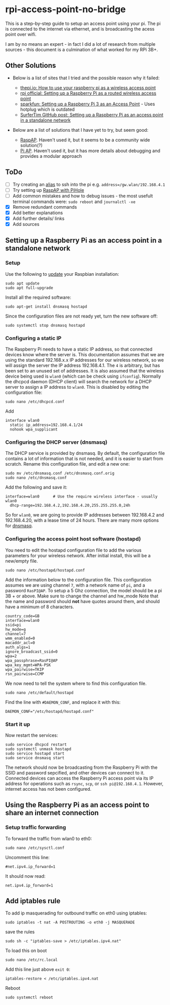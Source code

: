 # rpi-access-point-no-bridge

This is a step-by-step guide to setup an access point using your pi. The pi is connected to the internet via ethernet, and is broadcasting the acess point over wifi.

I am by no means an expert - in fact I did a lot of research from multiple sources - this document is a culmination of what worked for my RPi 3B+.

## Other Solutions

- Below is a list of sites that I tried and the possible reason why it failed:
  - [thepi.io: How to use your raspberry pi as a wireless access point](https://thepi.io/how-to-use-your-raspberry-pi-as-a-wireless-access-point/)
  - [rpi official: Setting up a Raspberry Pi as a routed wireless access point](https://www.raspberrypi.org/documentation/configuration/wireless/access-point-routed.md)
  - [sparkfun: Setting up a Raspberry Pi 3 as an Access Point](https://learn.sparkfun.com/tutorials/setting-up-a-raspberry-pi-3-as-an-access-point/all) - Uses hotplug which is outdated
  - [SurferTim GitHub post: Setting up a Raspberry Pi as an access point in a standalone network](https://github.com/SurferTim/documentation/blob/6bc583965254fa292a470990c40b145f553f6b34/configuration/wireless/access-point.md)

- Below are a list of solutions that I have yet to try, but seem good:
  - [RaspAP](https://raspap.com/). Haven't used it, but it seems to be a community wide solution(?)
  - [Pi AP](https://github.com/f1linux/pi-ap). Haven't used it, but it has more details about debugging and provides a modular approach

## ToDo

- [ ] Try creating an [alias](https://www.raspberrypi.org/documentation/configuration/wireless/access-point-routed.md) to ssh into the pi e.g. `address=/gw.wlan/192.168.4.1`
- [ ] Try setting up [RaspAP with PiHole](https://discourse.pi-hole.net/t/raspap-pihole/14739)
- [ ] Add common mistakes and how to debug issues - the most usefult terminal commands were: `sudo reboot` and `journalctl -xe`
- [x] Remove redundant commands
- [x] Add better explanations
- [x] Add further details/ links
- [x] Add sources

## Setting up a Raspberry Pi as an access point in a standalone network
### Setup

Use the following to [update](https://www.raspberrypi.org/documentation/raspbian/updating.mdhttps://www.raspberrypi.org/documentation/raspbian/updating.md) your Raspbian installation:
```
sudo apt update
sudo apt full-upgrade
```
Install all the required software:
```
sudo apt-get install dnsmasq hostapd
```
Since the configuration files are not ready yet, turn the new software off:
```
sudo systemctl stop dnsmasq hostapd
```

### Configuring a static IP

The Raspberry Pi needs to have a static IP address, so that connected devices know where the server is.
This documentation assumes that we are using the standard 192.168.x.x IP addresses for our wireless network, so we will assign the server the IP address 192.168.4.1. 
The `4` is arbitrary, but has been set to an unused set of addresses.
It is also assumed that the wireless device being used is `wlan0` (which can be check using `ifconfig`). Normally the dhcpcd daemon (DHCP client) will search the network for a DHCP server to assign a IP address to `wlan0`. This is disabled by editing the configuration file:

```
sudo nano /etc/dhcpcd.conf
```

Add
```
interface wlan0
  static ip_address=192.168.4.1/24
  nohook wpa_supplicant
```

### Configuring the DHCP server (dnsmasq)

The DHCP service is provided by dnsmasq. 
By default, the configuration file contains a lot of information that is not needed, and it is easier to start from scratch. 
Rename this configuration file, and edit a new one:

```
sudo mv /etc/dnsmasq.conf /etc/dnsmasq.conf.orig  
sudo nano /etc/dnsmasq.conf
```

Add the following and save it:

```
interface=wlan0      # Use the require wireless interface - usually wlan0
  dhcp-range=192.168.4.2,192.168.4.20,255.255.255.0,24h
```

So for `wlan0`, we are going to provide IP addresses between 192.168.4.2 and 192.168.4.20, with a lease time of 24 hours. 
There are many more options for [dnsmasq](http://www.thekelleys.org.uk/dnsmasq/doc.html).

### Configuring the access point host software (hostapd)

You need to edit the hostapd configuration file to add the various parameters for your wireless network. 
After initial install, this will be a new/empty file.

```
sudo nano /etc/hostapd/hostapd.conf
```

Add the information below to the configuration file. 
This configuration assumes we are using channel `7`, with a network name of `pi`, and a password `RasPI@AP`.
To setup a 5 Ghz connection, the model should be a pi 3B + or above. Make sure to change the channel and hw_mode
Note that the name and password should **not** have quotes around them, and should have a minimum of 8 characters.

```
country_code=GB
interface=wlan0
ssid=pi
hw_mode=g
channel=7
wmm_enabled=0
macaddr_acl=0
auth_algs=1
ignore_broadcast_ssid=0
wpa=2
wpa_passphrase=RasPI@AP
wpa_key_mgmt=WPA-PSK
wpa_pairwise=TKIP
rsn_pairwise=CCMP
```

We now need to tell the system where to find this configuration file.

```
sudo nano /etc/default/hostapd
```

Find the line with `#DAEMON_CONF`, and replace it with this:

```
DAEMON_CONF="/etc/hostapd/hostapd.conf"
```

### Start it up

Now restart the services:

```
sudo service dhcpcd restart
sudo systemctl unmask hostapd
sudo service hostapd start  
sudo service dnsmasq start  
```

The network should now be broadcasting from the Raspberry Pi with the SSID and password sepcified, and other devices can connect to it.
Connected devices can access the Raspberry Pi access point via its IP address for operations such as `rsync`, `scp`, or `ssh pi@192.168.4.1`.
However, internet access has not been configured.


## Using the Raspberry Pi as an access point to share an internet connection

### Setup traffic forwarding

To forward the traffic from wlan0 to eth0:

```
sudo nano /etc/sysctl.conf
```

Uncomment this line:
```
#net.ipv4.ip_forward=1
```

It should now read:
```
net.ipv4.ip_forward=1
```

## Add iptables rule

To add ip masquerading for outbound traffic on eth0 using iptables:

```
sudo iptables -t nat -A POSTROUTING -o eth0 -j MASQUERADE
```

save the rules
```
sudo sh -c "iptables-save > /etc/iptables.ipv4.nat"
```

To load this on boot
```
sudo nano /etc/rc.local
```

Add this line just above `exit 0`:

```
iptables-restore < /etc/iptables.ipv4.nat
```

Reboot
```
sudo systemctl reboot
```
